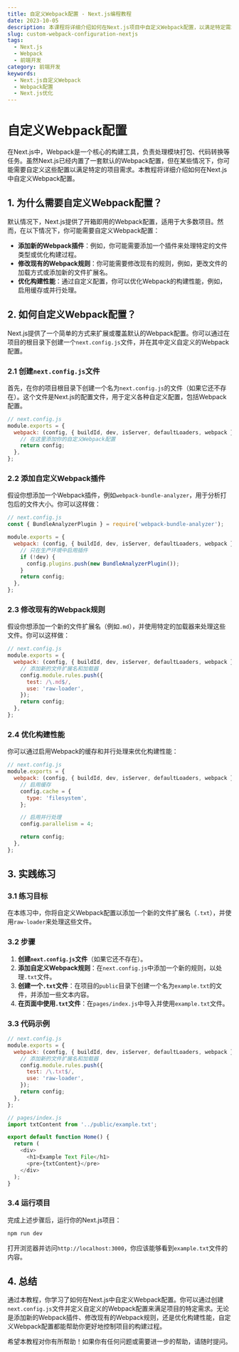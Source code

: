 ```yaml
---
title: 自定义Webpack配置 - Next.js编程教程
date: 2023-10-05
description: 本课程将详细介绍如何在Next.js项目中自定义Webpack配置，以满足特定需求和优化构建过程。
slug: custom-webpack-configuration-nextjs
tags:
  - Next.js
  - Webpack
  - 前端开发
category: 前端开发
keywords:
  - Next.js自定义Webpack
  - Webpack配置
  - Next.js优化
---
```


# 自定义Webpack配置

在Next.js中，Webpack是一个核心的构建工具，负责处理模块打包、代码转换等任务。虽然Next.js已经内置了一套默认的Webpack配置，但在某些情况下，你可能需要自定义这些配置以满足特定的项目需求。本教程将详细介绍如何在Next.js中自定义Webpack配置。

## 1. 为什么需要自定义Webpack配置？

默认情况下，Next.js提供了开箱即用的Webpack配置，适用于大多数项目。然而，在以下情况下，你可能需要自定义Webpack配置：

- **添加新的Webpack插件**：例如，你可能需要添加一个插件来处理特定的文件类型或优化构建过程。
- **修改现有的Webpack规则**：你可能需要修改现有的规则，例如，更改文件的加载方式或添加新的文件扩展名。
- **优化构建性能**：通过自定义配置，你可以优化Webpack的构建性能，例如，启用缓存或并行处理。

## 2. 如何自定义Webpack配置？

Next.js提供了一个简单的方式来扩展或覆盖默认的Webpack配置。你可以通过在项目的根目录下创建一个`next.config.js`文件，并在其中定义自定义的Webpack配置。

### 2.1 创建`next.config.js`文件

首先，在你的项目根目录下创建一个名为`next.config.js`的文件（如果它还不存在）。这个文件是Next.js的配置文件，用于定义各种自定义配置，包括Webpack配置。

```javascript
// next.config.js
module.exports = {
  webpack: (config, { buildId, dev, isServer, defaultLoaders, webpack }) => {
    // 在这里添加你的自定义Webpack配置
    return config;
  },
};
```

### 2.2 添加自定义Webpack插件

假设你想添加一个Webpack插件，例如`webpack-bundle-analyzer`，用于分析打包后的文件大小。你可以这样做：

```javascript
// next.config.js
const { BundleAnalyzerPlugin } = require('webpack-bundle-analyzer');

module.exports = {
  webpack: (config, { buildId, dev, isServer, defaultLoaders, webpack }) => {
    // 只在生产环境中启用插件
    if (!dev) {
      config.plugins.push(new BundleAnalyzerPlugin());
    }
    return config;
  },
};
```

### 2.3 修改现有的Webpack规则

假设你想添加一个新的文件扩展名（例如`.md`），并使用特定的加载器来处理这些文件。你可以这样做：

```javascript
// next.config.js
module.exports = {
  webpack: (config, { buildId, dev, isServer, defaultLoaders, webpack }) => {
    // 添加新的文件扩展名和加载器
    config.module.rules.push({
      test: /\.md$/,
      use: 'raw-loader',
    });
    return config;
  },
};
```

### 2.4 优化构建性能

你可以通过启用Webpack的缓存和并行处理来优化构建性能：

```javascript
// next.config.js
module.exports = {
  webpack: (config, { buildId, dev, isServer, defaultLoaders, webpack }) => {
    // 启用缓存
    config.cache = {
      type: 'filesystem',
    };

    // 启用并行处理
    config.parallelism = 4;

    return config;
  },
};
```

## 3. 实践练习

### 3.1 练习目标

在本练习中，你将自定义Webpack配置以添加一个新的文件扩展名（`.txt`），并使用`raw-loader`来处理这些文件。

### 3.2 步骤

1. **创建`next.config.js`文件**（如果它还不存在）。
2. **添加自定义Webpack规则**：在`next.config.js`中添加一个新的规则，以处理`.txt`文件。
3. **创建一个`.txt`文件**：在项目的`public`目录下创建一个名为`example.txt`的文件，并添加一些文本内容。
4. **在页面中使用`.txt`文件**：在`pages/index.js`中导入并使用`example.txt`文件。

### 3.3 代码示例

```javascript
// next.config.js
module.exports = {
  webpack: (config, { buildId, dev, isServer, defaultLoaders, webpack }) => {
    // 添加新的文件扩展名和加载器
    config.module.rules.push({
      test: /\.txt$/,
      use: 'raw-loader',
    });
    return config;
  },
};
```

```javascript
// pages/index.js
import txtContent from '../public/example.txt';

export default function Home() {
  return (
    <div>
      <h1>Example Text File</h1>
      <pre>{txtContent}</pre>
    </div>
  );
}
```

### 3.4 运行项目

完成上述步骤后，运行你的Next.js项目：

```bash
npm run dev
```

打开浏览器并访问`http://localhost:3000`，你应该能够看到`example.txt`文件的内容。

## 4. 总结

通过本教程，你学习了如何在Next.js中自定义Webpack配置。你可以通过创建`next.config.js`文件并定义自定义的Webpack配置来满足项目的特定需求。无论是添加新的Webpack插件、修改现有的Webpack规则，还是优化构建性能，自定义Webpack配置都能帮助你更好地控制项目的构建过程。

希望本教程对你有所帮助！如果你有任何问题或需要进一步的帮助，请随时提问。